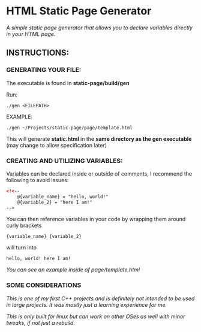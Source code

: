 # HTML Static Page Generator
*A simple static page generator that allows you to declare variables directly in your HTML page.*

## INSTRUCTIONS:

### GENERATING YOUR FILE:

The executable is found in **static-page/build/gen**

Run:

`./gen <FILEPATH>`

EXAMPLE:

`./gen ~/Projects/static-page/page/template.html`


This will generate **static.html** in the **same directory as the gen executable** (may change to allow specification later)


### CREATING AND UTILIZING VARIABLES:

Variables can be declared inside or outside of comments, I recommend the following to avoid issues:

```html
<!<--
    @{variable_name} = "hello, world!"
    @{variable_2} = "here I am!"
-->
```

You can then reference variables in your code by wrapping them around curly brackets

`{variable_name} {variable_2}`

will turn into

`hello, world! here I am!`


*You can see an example inside of page/template.html*

### SOME CONSIDERATIONS

*This is one of my first C++ projects and is definitely not intended to be used in large projects. It was mostly just a learning experience for me.*

*This is only built for linux but can work on other OSes as well with minor tweaks, if not just a rebuild.*
